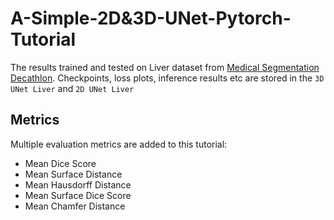 # A-Simple-2D&3D-UNet-Pytorch-Tutorial
The results trained and tested on Liver dataset from [Medical Segmentation Decathlon](http://medicaldecathlon.com/). Checkpoints, loss plots, inference results etc are stored in the ```3D UNet Liver``` and ```2D UNet Liver```

## Metrics
Multiple evaluation metrics are added to this tutorial:
- Mean Dice Score
- Mean Surface Distance
- Mean Hausdorff Distance
- Mean Surface Dice Score
- Mean Chamfer Distance

